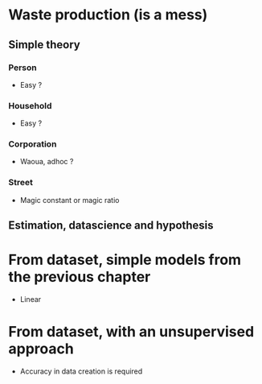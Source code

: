 # Waste production (is a mess)

## Simple theory
### Person
* Easy ?

### Household
* Easy ?

### Corporation
* Waoua, adhoc ?

### Street
* Magic constant or magic ratio

## Estimation, datascience and hypothesis
# From dataset, simple models from the previous chapter
* Linear

# From dataset, with an unsupervised approach
* Accuracy in data creation is required

